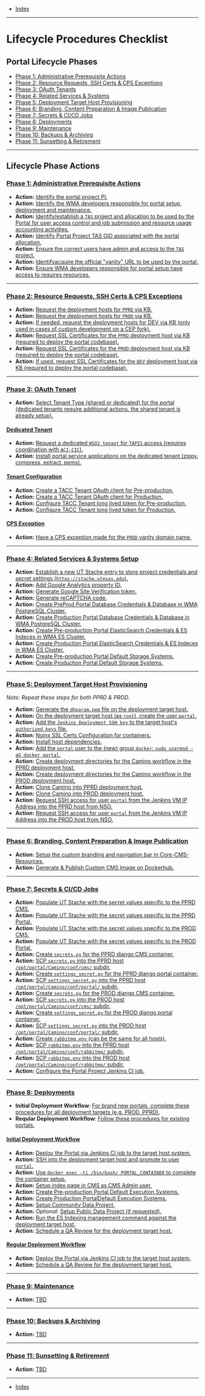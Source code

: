 - [Index](../index.md)

---

# Lifecycle Procedures Checklist

<a id="lifecyclePhases"></a>

## Portal Lifecycle Phases

- [Phase 1: Administrative Prerequisite Actions](#phase1)
- [Phase 2: Resource Requests, SSH Certs & CPS Exceptions](#phase2)
- [Phase 3: OAuth Tenants](#phase3)
- [Phase 4: Related Services & Systems](#phase4)
- [Phase 5: Deployment Target Host Provisioning](#phase5)
- [Phase 6: Branding, Content Preparation & Image Publication](#phase6)
- [Phase 7: Secrets & CI/CD Jobs](#phase7)
- [Phase 8: Deployments](#phase8)
- [Phase 9: Maintenance](#phase9)
- [Phase 10: Backups & Archiving](#phase10)
- [Phase 11: Sunsetting & Retirement](#phase11)

---

<a id="phaseActions"></a>

## Lifecycle Phase Actions

<a id="phase1"></a>

### [Phase 1: Administrative Prerequisite Actions](phase_01)

- **Action:** [Identify the portal project PI.](phase_01#action1)
- **Action:** [Identify the WMA developers responsible for portal setup, deployment and maintenance.](phase_01#action2)
- **Action:** [Identify/establish a `TAS` project and allocation to be used by the Portal for user access control and job submission and resource usage accounting activities.](phase_01#action3)
- **Action:** [Identify Portal Project TAS GID associated with the portal allocation.](phase_01#action4)
- **Action:** [Ensure the correct users have admin and access to the `TAS` project.](phase_01#action5)
- **Action:** [Identifyacquire the official "vanity" URL to be used by the portal.](phase_01#action6)
- **Action:** [Ensure WMA developers responsible for portal setup have access to requires resources.](phase_01#action7)

---

<a id="phase2"></a>

### [Phase 2: Resource Requests, SSH Certs & CPS Exceptions](phase_02)

- **Action:** [Request the deployment hosts for `PPRD` via KB.](phase_02#action1)
- **Action:** [Request the deployment hosts for `PROD` via KB.](phase_02#action2)
- **Action:** [If needed, request the deployment hosts for DEV via KB (only used in cases of custom development on a CEP fork).](phase_02#action3)
- **Action:** [Request SSL Certificates for the `PPRD` deployment host via KB (required to deploy the portal codebase).](phase_02#action4)
- **Action:** [Request SSL Certificates for the `PROD` deployment host via KB (required to deploy the portal codebase).](phase_02#action5)
- **Action:** [If used, request SSL Certificates for the `DEV` deployment host via KB (required to deploy the portal codebase).](phase_02#action6)

---

<a id="phase3"></a>

### [Phase 3: OAuth Tenant](phase_03)

- **Action:** [Select Tenant Type (shared or dedicated) for the portal (dedicated tenants require additional actions, the shared tenant is already setup).](phase_03#action1)

#### [Dedicated Tenant](phase_03#dedicated)

- **Action:** [Request a dedicated `WSO2 tenant` for `TAPIS` access (requires coordination with `ACI-CIC`).](phase_03#action2)
- **Action:** [Install portal service applications on the dedicated tenant (zippy, compress, extract, pems).](phase_03#action3)

#### [Tenant Configuration](phase_03#config)

- **Action:** [Create a TACC Tenant OAuth client for Pre-production.](phase_03#action3)
- **Action:** [Create a TACC Tenant OAuth client for Production.](phase_03#action4)
- **Action:** [Configure TACC Tenant long lived token for Pre-production.](phase_03#action5)
- **Action:** [Configure TACC Tenant long lived token for Production.](phase_03#action6)

#### [CPS Exception](phase_03#cps)

- **Action:** [Have a CPS exception made for the `PROD` vanity domain name.](phase_03#action7)

---

<a id="phase4"></a>

### [Phase 4: Related Services & Systems Setup](phase_04)

- **Action:** [Establish a new UT Stache entry to store project credentials and secret settings (`https://stache.utexas.edu`).](phase_04#action1)
- **Action:** [Add Google Analytics property ID.](phase_04#action2)
- **Action:** [Generate Google Site Verification token.](phase_04#action3)
- **Action:** [Generate reCAPTCHA code.](phase_04#action4)
- **Action:** [Create PreProd Portal Database Credentials & Database in WMA PostgreSQL Cluster.](phase_04#action5)
- **Action:** [Create Production Portal Database Credentials & Database in WMA PostgreSQL Cluster.](phase_04#action6)
- **Action:** [Create Pre-production Portal ElasticSearch Credentials & ES Indeces in WMA ES Cluster.](phase_04#action7)
- **Action:** [Create Production Portal ElasticSearch Credentials & ES Indeces in WMA ES Cluster.](phase_04#action8)
- **Action:** [Create Pre-production Portal Default Storage Systems.](phase_04#action9)
- **Action:** [Create Production Portal Default Storage Systems.](phase_04#action10)

---

<a id="phase5"></a>

### [Phase 5: Deployment Target Host Provisioning](phase_05)

_Note: Repeat these steps for both PPRD & PROD._

- **Action:** [Generate the `dhparam.pem` file on the deployment target host.](phase_05#action1)
- **Action:** [On the deployment target host (as `root`), create the user `portal`.](phase_05#action2)
- **Action:** [Add the `Jenkins Deployment SSH key` to the target host's `authorized keys` file.](phase_05#action3)
- **Action:** [Nginx SSL Certs Configuration for containers.](phase_05#action4)
- **Action:** [Install host dependencies.](phase_05#action5)
- **Action:** [Add the `portal` user to the (new) group `docker`: `sudo usermod -aG docker portal`.](phase_05#action6)
- **Action:** [Create deployment directories for the Camino workflow in the PPRD deployment host.](phase_05#action7)
- **Action:** [Create deployment directories for the Camino workflow in the PROD deployment host.](phase_05#action8)
- **Action:** [Clone Camino into PPRD deployment host.](phase_05#action9)
- **Action:** [Clone Camino into PROD deployment host.](phase_05#action10)
- **Action:** [Request SSH access for user `portal` from the Jenkins VM IP Address into the PPRD host from NSO.](phase_05#action11)
- **Action:** [Request SSH access for user `portal` from the Jenkins VM IP Address into the PROD host from NSO.](phase_05#action12)

---

<a id="phase6"></a>

### [Phase 6: Branding, Content Preparation & Image Publication](phase_06)

- **Action:** [Setup the custom branding and navigation bar in Core-CMS-Resources.](phase_06#action1)
- **Action:** [Generate & Publish Custom CMS Image on Dockerhub.](phase_06#action2)

---

<a id="phase7"></a>

### [Phase 7: Secrets & CI/CD Jobs](phase_07)

- **Action:** [Populate UT Stache with the secret values specific to the PPRD CMS.](phase_07#action1)
- **Action:** [Populate UT Stache with the secret values specific to the PPRD Portal.](phase_07#action2)
- **Action:** [Populate UT Stache with the secret values specific to the PROD CMS.](phase_07#action3)
- **Action:** [Populate UT Stache with the secret values specific to the PROD Portal.](phase_07#action4)
- **Action:** [Create `secrets.py` for the PPRD django CMS container.](phase_07#action5)
- **Action:** [SCP `secrets.py` into the PPRD host `/opt/portal/Camino/conf/cms/` subdir.](phase_07#action6)
- **Action:** [Create `settings_secret.py` for the PPRD django portal container.](phase_07#action7)
- **Action:** [SCP `settings_secret.py` into the PPRD host `/opt/portal/Camino/conf/portal/` subdir.](phase_07#action8)
- **Action:** [Create `secrets.py` for the PROD django CMS container.](phase_07#action9)
- **Action:** [SCP `secrets.py`  into the PROD host `/opt/portal/Camino/conf/cms/` subdir.](phase_07#action10)
- **Action:** [Create `settings_secret.py` for the PROD django portal container.](phase_07#action11)
- **Action:** [SCP `settings_secret.py` into the PROD host `/opt/portal/Camino/conf/portal/` subdir.](phase_07#action12)
- **Action:** [Create `rabbitmq.env` (can be the same for all hosts).](phase_07#action13)
- **Action:** [SCP `rabbitmq.env` into the PPRD host `/opt/portal/Camino/conf/rabbitmq/` subdir.](phase_07#action14)
- **Action:** [SCP `rabbitmq.env` into the PROD host `/opt/portal/Camino/conf/rabbitmq/` subdir.](phase_07#action15)
- **Action:** [Configure the Portal Project Jenkins CI job.](phase_07#action16)

---

<a id="phase8"></a>

### [Phase 8: Deployments](phase_08)

- **Initial Deployment Workflow**: [For brand new portals, complete these procedures for all deployment targets (e.g. PROD, PPRD).](phase_08#action1)
- **Reqular Deployment Workflow**: [Follow these procedures for existing portals.](phase_08#action2)

#### [Initial Deployment Workflow](phase_08#idw)

- **Action:** [Deploy the Portal via Jenkins CI job to the target host system.](phase_08#action3)
- **Action:** [SSH into the deployment target host and promote to user `portal`.](phase_08#action4)
- **Action:** [Use `docker exec -ti /bin/bash/ PORTAL_CONTAINER` to complete the container setup.](phase_08#action5)
- **Action:** [Setup index page in CMS as CMS Admin user.](phase_08#action6)
- **Action:** [Create Pre-production Portal Default Execution Systems.](phase_08#action7)
- **Action:** [Create Production PortalDefault Execution Systems.](phase_08#action8)
- **Action:** [Setup Community Data Project.](phase_08#action9)
- **Action:** _Optional:_ [Setup Public Data Project (if requested).](phase_08#action10)
- **Action:** [Run the ES Indexing management command against the deployment target host.](phase_08#action11)
- **Action:** [Schedule a QA Review for the deployment target host.](phase_08#action12)

#### [Regular Deployment Workflow](phase_08#rdw)

- **Action:** [Deploy the Portal via Jenkins CI job to the target host system.](phase_08#action13)
- **Action:** [Schedule a QA Review for the deployment target host.](phase_08#action14)

---

<a id="phase9"></a>

### [Phase 9: Maintenance](phase_09)

- **Action:** [TBD](phase_09#action1)

---

<a id="phase10"></a>

### [Phase 10: Backups & Archiving](phase_10)

- **Action:** [TBD](phase_10#action1)

---

<a id="phase11"></a>

### [Phase 11: Sunsetting & Retirement](phase_11)

- **Action:** [TBD](phase_11#action1)

---

- [Index](../index.md)
